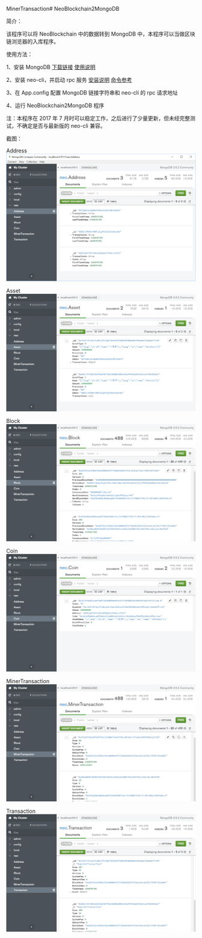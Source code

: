 
MinerTransaction# NeoBlockchain2MongoDB

简介：

该程序可以将 NeoBlockchain 中的数据转到 MongoDB 中，本程序可以当做区块链浏览器的入库程序。

使用方法：

1、安装 MongoDB [下载链接](https://www.mongodb.com/download-center#community) [使用说明](https://docs.mongodb.com/manual/tutorial/install-mongodb-on-windows/)

2、安装 neo-cli，并启动 rpc 服务 [安装说明](http://docs.neo.org/zh-cn/node/setup.html)  [命令参考](http://docs.neo.org/zh-cn/node/cli.html)

3、在 App.config 配置 MongoDB 链接字符串和 neo-cli 的 rpc 请求地址

4、运行 NeoBlockchain2MongoDB 程序

注：本程序在 2017 年 7 月时可以稳定工作，之后进行了少量更新，但未经完整测试，不确定是否与最新版的 neo-cli 兼容。

截图：

Address
![Address](Sreenshot/Address.png)

Asset
![Asset](Sreenshot/Asset.png)

Block
![Block](Sreenshot/Block.png)

Coin
![Coin](Sreenshot/Coin.png)

MinerTransaction
![MinerTransaction](Sreenshot/MinerTransaction.png)

Transaction
![Transaction](Sreenshot/Transaction.png)
